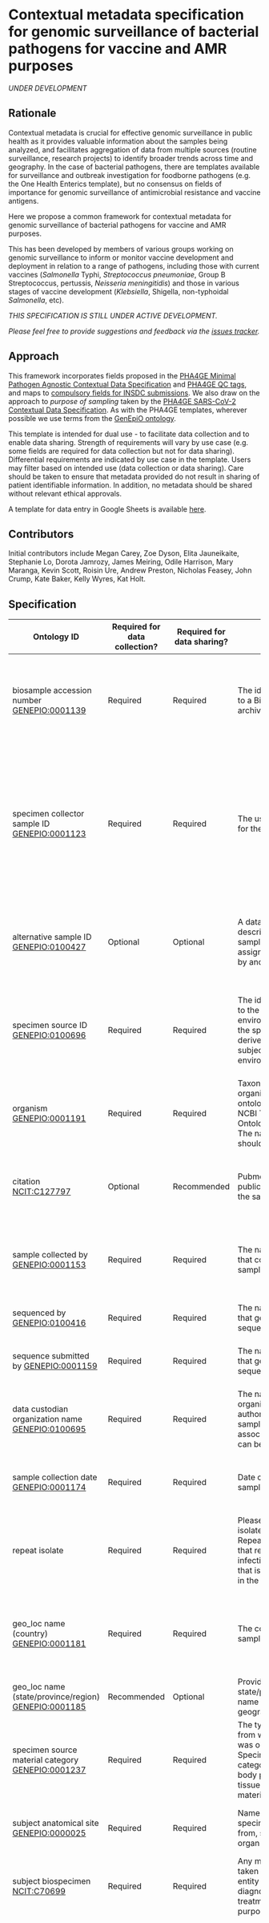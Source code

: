 # Contextual metadata specification for genomic surveillance of bacterial pathogens for vaccine and AMR purposes
_UNDER DEVELOPMENT_

## Rationale
Contextual metadata is crucial for effective genomic surveillance in public health as it provides valuable information about the
samples being analyzed, and facilitates aggregation of data from multiple sources (routine surveillance, research projects) to
identify broader trends across time and geography. In the case of bacterial pathogens, there are templates available for surveillance
and outbreak investigation for foodborne pathogens (e.g. the One Health Enterics template), but no consensus on fields of importance
for genomic surveillance of antimicrobial resistance and vaccine antigens. 

Here we propose a common framework for contextual metadata for genomic surveillance of bacterial pathogens for vaccine and AMR purposes.

This has been developed by members of various groups working on genomic surveillance to inform or monitor vaccine development and 
deployment in relation to a range of pathogens, including those with current vaccines (_Salmonella_ Typhi, _Streptococcus pneumoniae_, Group B 
Streptococcus, pertussis, _Neisseria meningitidis_) and those in various stages of vaccine development (_Klebsiella_, Shigella, non-typhoidal
_Salmonella_, etc).

_THIS SPECIFICATION IS STILL UNDER ACTIVE DEVELOPMENT._ 

_Please feel free to provide suggestions and feedback via the [issues tracker](https://github.com/vaxgenomics/metadata/issues)._

## Approach
This framework incorporates fields proposed in the [PHA4GE Minimal Pathogen Agnostic Contextual Data Specification](https://github.com/pha4ge/minimal-pathogen-agnostic-contextual-data-specification) and [PHA4GE QC tags](https://github.com/pha4ge/contextual_data_QC_tags), and maps to [compulsory fields for INSDC submissions](https://submit.ncbi.nlm.nih.gov). We also draw on the approach to _purpose of sampling_ taken by the [PHA4GE SARS-CoV-2 Contextual Data Specification](https://github.com/pha4ge/SARS-CoV-2-Contextual-Data-Specification). As with the PHA4GE templates, wherever possible we use terms from the [GenEpiO ontology](https://genepio.org/).

This template is intended for dual use - to facilitate data collection and to enable data sharing. Strength of requirements will vary by use case (e.g. some fields are required for data collection but not for data sharing). Differential requirements are indicated by use case in the template. Users may filter based on intended use (data collection or data sharing). Care should be taken to ensure that metadata provided do not result in sharing of patient identifiable information. In addition, no metadata should be shared without relevant ethical approvals.

A template for data entry in Google Sheets is available [here](https://docs.google.com/spreadsheets/d/1U2io0XkCf6a0SkQe0lp76POlIY2gb-mPb9FnZV6C2nw/edit?usp=sharing).

## Contributors

Initial contributors include Megan Carey, Zoe Dyson, Elita Jauneikaite, Stephanie Lo, Dorota Jamrozy, James Meiring, Odile Harrison, Mary Maranga, Kevin Scott, Roisin Ure, Andrew Preston, Nicholas Feasey, John Crump, Kate Baker, Kelly Wyres, Kat Holt.

## Specification
| Ontology ID                                     | Required for data collection?  | Required for data sharing? |Definition                                                                                  | Guidance                                                                                                   | Value Type                           | Benefits                                                     | Considerations & Privacy                                | Linkage(s) with other metadata templates         |
|--------------------------------------------------|------------|------------|--------------------------------------------------------------------------------------------|-----------------------------------------------------------------------------------------------------------|--------------------------------------|--------------------------------------------------------------|--------------------------------------------------------|--------------------------------------------------|
| biosample accession number [GENEPIO:0001139](http://purl.obolibrary.org/obo/GENEPIO_0001139)        | Required   |Required   | The identifier assigned to a BioSample in INSDC archives.                                   | Store the accession returned from the BioSample submission. NCBI BioSamples will have the prefix SAMN, while ENA BioSamples will have the prefix SAMEA.   | Alpha-numeric value                 | Linkage of sample with genomic, lab and epi data; identifier tracking and establishing chain of custody.   |                                                            |                                                      |
| specimen collector sample ID [GENEPIO:0001123](http://purl.obolibrary.org/obo/GENEPIO_0001123)         | Required   | Required   | The user-defined name for the sample.                                                     | Original ID given to the sample at the primary laboratory.                                                  | Alpha-numeric value                 | Linkage of sample with genomic, lab and epi data; identifier tracking and establishing chain of custody; can be considered Personal Health Identifiable (PHI) information.   | Public facing identifier can be used as replacement when sharing (such as a hash ID)     | pha4ge minimal, INSDC required ('sample')        |
| alternative sample ID [GENEPIO:0100427](http://purl.obolibrary.org/obo/GENEPIO_0100427)             | Optional   | Optional  | A data field which describes an alternative sample identifier assigned to the sample by another organization. | Provide any alternative identifiers for the sample here, separated by commas. Alternative identifiers assigned to the sample should be tracked along with original IDs to establish chain of custody. If the information is unknown or cannot be provided, leave blank or provide a null value.   | Alpha-numeric value                 | Additional identifier that can be used to confirm sample identity.   |                                                            |                                                      |
| specimen source ID [GENEPIO:0100696](http://purl.obolibrary.org/obo/GENEPIO_0100696)               | Required   | Required   | The identifier assigned to the host or environment from which the specimen was derived (e.g. host subject ID, case ID, environmental site ID). | Provide the identifier for the source of the sample such as the case ID or site ID.                     | Alpha-numeric value                 | Allow for deduplication of cases; traceability.            | Can be considered Personal Health Identifiable (PHI) information; public facing identifier can be used as replacement when sharing (such as a hash ID).   | pha4ge minimal                                      |
| organism [GENEPIO:0001191](http://purl.obolibrary.org/obo/GENEPIO_0001191)                          | Required   | Required   | Taxonomic name of the organism. Use an ontology such as the NCBI Taxonomy Ontology (NCBITaxon). The name of the species should be provided. | More granular information (e.g. serotype, sequence type, lineage) should be included in other fields.    | Alpha-numeric value                 |                                                            |                                                            | INSDC required                                      |
| citation     [NCIT:C127797](http://purl.obolibrary.org/obo/NCIT_C127797)                                       | Optional   | Recommended   | Pubmed ID or DOI for publications relating to the sample.                                                                            | May describe sample collection, processing, and/or sequencing. Multiple identifiers can be included, separated by commas.                     | Alpha-numeric value                 | Additional context and chain of custody information available from publication.   |                                                            |                                                      |
| sample collected by [GENEPIO:0001153](http://purl.obolibrary.org/obo/GENEPIO_0001153)             | Required   | Required   | The name of the agency that collected the original sample.                                   | The official organization name should be used (avoid abbreviations, alternate names as much as possible).   | Auto complete controlled list       | Recognition; provenance; contact for follow-up.           | Care should be taken with regards to potential geographical identification associated with organizational name.   | pha4ge minimal                                      |
| sequenced by [GENEPIO:0100416](http://purl.obolibrary.org/obo/GENEPIO_0100416)                   | Required   | Required   | The name of the agency that generated the sequence.                                        | The official organization name should be used (avoid abbreviations, alternate names as much as possible).   | Auto complete controlled list       | Recognition; provenance; contact for follow-up.           | Negligible privacy concerns.                            | pha4ge minimal                                      |
| sequence submitted by [GENEPIO:0001159](http://purl.obolibrary.org/obo/GENEPIO_0001159)           | Required   | Required   | The name of the agency that generated the sequence.                                        | The official organization name should be used (avoid abbreviations, alternate names as much as possible).   | Auto complete controlled list       | Recognition; provenance; contact for follow-up.           | Negligible privacy concerns.                            | pha4ge minimal                                      |
| data custodian organization name  [GENEPIO:0100695](http://purl.obolibrary.org/obo/GENEPIO_0100695) | Required | Required | The name of the organization with authority over how the sample and its associated information can be used. | The official organization name should be used (avoid abbreviations, alternate names as much as possible).   | Auto complete controlled list       | Jurisdictional authority over data use; decision-making; contact for follow-up.   | Care should be taken with regards to potential geographical identification associated with organizational name.   | pha4ge minimal                                      |
| sample collection date [GENEPIO:0001174](http://purl.obolibrary.org/obo/GENEPIO_0001174)         | Required   | Required   | Date on which the sample was collected.                                                   | Indicate the date the specimen from which the bacteria was isolated was collected from the host. For public health analyses, this should be defined to the day.   | ISO 8601 format (YYYY-MM-DD)        | Spatio-temporal analysis                                  | If event counts over a specific time period are low, perturbation may be required.   | pha4ge minimal, INSDC required (collection_date)   |
| repeat isolate                                 | Required   | Required   | Please flag any repeat isolates in this column. Repeat isolates are those that represent the same infection episode as one that is already included in the data set. | Leave the column blank for the 'primary' isolate (either the first, or the best quality, genome for each unique case) and indicate 'replicate' for any isolates that represent repeats of a primary isolate. For relevant pathogens, treat mother-baby dyad as the same 'episode' and record as repeats   |                                    |                                                            |                                                            |                                                      |
| geo_loc name (country) [GENEPIO:0001181](http://purl.obolibrary.org/obo/GENEPIO_0001181)         | Required   | Required   | The country where the sample was collected.                                               | Select the country name from the dropdown list in the template.                                                | Permitted values                    | Spatio-temporal analysis; International Health Regulations reporting requirements   | If event counts in a country are low, perturbation may be required.   | pha4ge minimal, INSDC required (geo_loc_name)     |
| geo_loc name (state/province/region) [GENEPIO:0001185](http://purl.obolibrary.org/obo/GENEPIO_0001185)| Recommended | Optional | Provide the state/province/territory name from the GAZ geography ontology.                  | Search for geography terms here: [https://www.ebi.ac.uk/ols/ontologies/gaz](https://www.ebi.ac.uk/ols/ontologies/gaz)   | Permitted values                    | Spatio-temporal analysis                                  | If event counts in a state/province/region are low, perturbation may be required | pha4ge minimal                                      |
| specimen source material category [GENEPIO:0001237](http://purl.obolibrary.org/obo/GENEPIO_0001237)| Required | Required | The type of material from which the specimen was obtained. Specimens are usually categorized as food, body products or tissues, or environmental material | Select option from the dropdown list in the template.                                                           | Permitted values                    |                                                            |                                                            | INSDC required ('isolation_source')                   |
| subject anatomical site [GENEPIO:0000025](http://purl.obolibrary.org/obo/GENEPIO_0000025)        | Required   | Required   | Name of site where the specimen was obtained from, such as a specific organ or tissue.     | Select option from the dropdown list in the template.                                                           | Permitted values                    | Adds clarity regarding the specific site of colonisation or infection.   |                                                            | INSDC optional ('host_tissue_sampled')             |
| subject biospecimen [NCIT:C70699](http://purl.obolibrary.org/obo/NCIT_C70699)        | Required   | Required   | Any material sample taken from a biological entity for testing, diagnostic, propagation, treatment or research purposes.     | Select option from the dropdown list in the template.                                                           | Permitted values                    |    |                                                            |              |
| infection acquired during travel [GENEPIO:0000123](http://purl.obolibrary.org/obo/GENEPIO_0000123)| Required   | Was infection acquired during travel?                                                     | Based on public health or study definition; this may be defined differently for different organisms. Select response from the dropdown list in the template.                            | Permitted values                    | Understanding origin of pathogen causing infection, spatio-temporal analysis   | Definitions can be complex and setting-specific; details should be recorded elsewhere (e.g. study or surveillance protocol). Harmonisation of definitions may be required for downstream data aggregation and analysis.   | INSDC required                                      |
| travel destination [GENEPIO:0001783](http://purl.obolibrary.org/obo/GENEPIO_0001783)             | Recommended   | Optional   | If infection was acquired during travel, please indicate country of travel where infection is assumed to have occurred. | Example: if the bacteria was isolated in Australia from a patient who became infected during recent travel to India, you would record Country = Australia, and Travel Country = India. | Permitted values                    | Understanding origin of pathogen causing infection, spatio-temporal analysis   |                                                            |                                                      |
| travel note                                      | Recommended   | Optional   | Use this column to record additional information about travel associated isolates.           | Example: if the city or sub-national region of travel is known, please enter it here.                        | Alpha numeric value                 | Understanding origin of pathogen causing infection, spatio-temporal analysis   |                                                            |                                                      |
| host [GENEPIO:0100629](http://purl.obolibrary.org/obo/GENEPIO_0100628)              | Required if host-associated   | Required   | The natural (as opposed to laboratory) host to the organism from which the sample was obtained. | Use the full taxonomic name, eg, "Homo sapiens".                   | Alpha-numeric value      |     |     |  
| host age [GENEPIO:0001392](http://purl.obolibrary.org/obo/GENEPIO_0001392)                       | Required | Optional| Age of the host at the time of sampling.                                                  | Provide the age in years, except for children under 1 years. For those younger than 1 year, please use d to indicate age in days (e.g. 6d = 6 days) or m to indicate age in months (e.g. 9m = 9 months).   | Auto complete controlled list      | Assessment of age-specific distribution of AMR and/or impact of vaccination   | Can be considered Personal Health Identifiable (PHI) information. Should not be shared without relevant ethical approval. Consider privacy concerns and indicate age group instead where suitable (see below) |                                                      |
| host age category [GENEPIO:0001394](http://purl.obolibrary.org/obo/GENEPIO_0001394)              | Required   | Required   | Age category/bin of the individual from whom the bacteria was isolated (used instead of 'Age' in case of ethical/privacy concerns around sharing exact age). | Determination of relevant age groups will vary by pathogen. Example age groups could include: early neonates (0-6 days), late neonates (7-27 days), post-neonatal infants (28-364 days), young children (1-4 years), older children (5-9 years), young adolescents (10-14 years), older adolescents (15-19 years), young adults (20-24 years), adults (25-59 years, grouped in 5 year intervals), older adults (60-99 years, grouped in 5 year intervals, plus a category for people older than 100 years). Source: http://tinyurl.com/agecategory                    | Auto complete controlled list      | Assessment of age-specific distribution of AMR and/or impact of vaccination   | Can be considered Personal Health Identifiable (PHI) information, depending on resolution and potential to triangulate with additional available metadata. Should not be shared without relevant ethical approval.   |         Source of potential age categories: https://www.thelancet.com/journals/lanhl/article/PIIS2666-7568(21)00115-X/fulltext#tbl1                                             |
| host sex [GENEPIO:0000031](http://purl.obolibrary.org/obo/GENEPIO_0000031)                       | Required | Optional| Sex of the individual from whom the bacteria was isolated. ('Female', 'Male', 'Not Provided', 'Restricted Access') | Use the dropdown list provided in the template.                                                           | Auto complete controlled list      | Assessment of sex-specific distribution of AMR and/or impact of vaccination   | Can be considered Personal Health Identifiable (PHI) information. Should not be shared without relevant ethical approval.   |                                                      |
| host health state [GENEPIO:0001388](http://purl.obolibrary.org/obo/GENEPIO_0001388)             | Required | Recommended| Health status of the host at the time of sample collection.                                  | Indicate whether this pathogen isolate represents symptomatic infection or asymptomatic carriage. Use the dropdown list provided in the template.                            | Auto complete controlled list      | Assessment of carriage vs. incident disease                  |                                                            |                                                      |
| host disease [GENEPIO:0001391](http://purl.obolibrary.org/obo/GENEPIO_0001391)                   | Required | Recommended | A host data field which describes the name of the disease experienced by the host.          | Controlled vocabulary - [https://www.ncbi.nlm.nih.gov/mesh/](https://www.ncbi.nlm.nih.gov/mesh/)             | Alpha numeric value                 |                                                            | If you are creating a template for a specific pathogen or syndrome, consider providing additional guidance for appropriate values for host health state, disease, outcome, and complications. You may wish to define/restrict values based on organism/study.   | INSDC required                                      |
| host disease outcome [GENEPIO:0001390](http://purl.obolibrary.org/obo/GENEPIO_0001390)            | Recommended | Optional | Final outcome of disease                                                                   | If isolated from infection, indicate outcome of infection (e.g. “lived, died, lost to follow up)." Use the dropdown list provided in the template.                                | Auto complete controlled list      | Assessment of impact of AMR and/or vaccination on host outcome.   |                                                            | INDSC optional (host_disease_outcome)              |
| host vaccination status [GENEPIO:0001404](http://purl.obolibrary.org/obo/GENEPIO_0001404)        | Recommended | Recommended | The vaccination status of the host (fully vaccinated, partially vaccinated, or not vaccinated). | This should be based on the definitions used for the study. However, recommend also to record specific details of vaccine type, dose, timing in the subsequent fields to facilitate harmonisation of definitions in downstream analyses. Use the dropdown list provided in the template. | Permitted values                    | Assessment of impact of vaccination on AMR                   |                                                            | pha4ge SARS-CoV2 contextual data                    |
| vaccine name [GENEPIO:0001405](http://purl.obolibrary.org/obo/GENEPIO_0001405)                   | Recommended | Optional| The name of the vaccine(s) administered.                                                | Provide the scientific/research name of the vaccine followed by the name of the manufacturer, separated by a comma. If an individual received doses of different vaccines, provide the information in the order received, separated by a semi-colon. | Alpha numeric value                 | Assessment of product-specific impact of vaccination on AMR   |                                                            | pha4ge SARS-CoV2 contextual data                    |
| number of vaccine doses received [GENEPIO:0001406](http://purl.obolibrary.org/obo/GENEPIO_0001406)| Recommended | Optional| The number of doses of the vaccine received by the host.                                   | Record how many doses of the vaccine the host has received.                                                  | Permitted values                    | Assessment of impact of full vs partial vs no vaccination on AMR   |                                                            | pha4ge SARS-CoV2 contextual data                    |
| first dose vaccination date [GENEPIO:0001407](http://purl.obolibrary.org/obo/GENEPIO_0001407)    | Recommended | Optional|  The date the host was first vaccinated.                                                 | Provide the first dose vaccination date in ISO 8601 standard format "YYYY-MM-DD".                           | Alpha numeric value                 | Spatio-temporal analysis of impact of vaccine on AMR          |                                                            | pha4ge SARS-CoV2 contextual data                    |
| last dose vaccination date [GENEPIO:0001408](http://purl.obolibrary.org/obo/GENEPIO_0001408)     | Recommended | Optional|  The date the host received their last dose of vaccine.                                   | Provide the last dose vaccination date in ISO 8601 standard format "YYYY-MM-DD".                            | Alpha numeric value                 | Spatio-temporal analysis of impact of vaccine on AMR          |                                                            | pha4ge SARS-CoV2 contextual data                    |
| quality control method name [GENEPIO:0100557](http://purl.obolibrary.org/obo/GENEPIO_0100557)    | Required| Recommended| The name of the method used to assess whether a sequence passed a predetermined quality control threshold. | Example: ncov-tools                                                                                         | Alpha numeric value                 |                                                            |                                                            | pha4ge QC tags                                      |
| quality control method version [GENEPIO:0100558](http://purl.obolibrary.org/obo/GENEPIO_0100558) | Required| Recommended| The version number of the method used to assess whether a sequence passed a predetermined quality control threshold. | example: 1.2.3                                                                                            | Alpha numeric value                 |                                                            |                                                            | pha4ge QC tags                                      |
| quality control determination [GENEPIO:0100559](http://purl.obolibrary.org/obo/GENEPIO_0100559)  | Required| Recommended| The determination of a quality control assessment.                                       | Example: sequence failed quality control [GENEPIO:0100564](http://purl.obolibrary.org/obo/GENEPIO_0100564)                                                | Permitted values                    |                                                            |                                                            | pha4ge QC tags                                      |
| quality control issues [GENEPIO:0100560](http://purl.obolibrary.org/obo/GENEPIO_0100560)         | Required| Recommended|The reason contributing to, or causing, a low quality determination in a quality control assessment. | Example: low average genome coverage [GENEPIO:0100570](http://purl.obolibrary.org/obo/GENEPIO_0100570)                                                    | Permitted values                    |                                                            |                                                            | pha4ge QC tags                                      |
| quality control details [GENEPIO:0100561](http://purl.obolibrary.org/obo/GENEPIO_0100561)        | Required | Recommended|The details surrounding a low quality determination in a quality control assessment.      | Example: CT value of 39. Low viral load. Low DNA concentration after amplification.                          | Alpha numeric value                 |                                                            |                                                            | pha4ge QC tags                                      |
| purpose of sampling [GENEPIO:0001198](http://purl.obolibrary.org/obo/GENEPIO_0001198)           | Required   | Required   | The reason that the sample was collected.                                               | Indicate the sampling frame, and whether it was targeted to specific types of clinical or pathogen phenotypes. Example: Targeted [Cluster/Outbreak investigation], Non-targeted [Surveillance]. Select option from drop-down menu. | Permitted values.                   | Informs potential sampling strategy bias.                 | May have identifiability concerns when used in conjunction with other fields (i.e. geographic and temporal information). |                                                      |
| purpose of sampling detail                        | Recommended   | Optional   | Describe the purpose of sampling further.                                                | Example: Targeted surveillance for carbapenem-resistant isolates; Investigation of typhoid outbreak linked to food vendor                                                     | Alpha-numerical value                |                                                            |                                                            |                                                      |
| sample collection project name field              | Recommended   | Optional   |  A data field which describes the project/initiative/program for which the sample was collected. | Provide the name of the project and/or the project ID here. If the information is unknown or cannot be provided, leave blank or provide a null value. | Alpha-numerical value                | Useful in meta-analyses, enables stratification of data by study and/or site to generate regional prevalence estimates.   |                                                            |                                                      |
| population vaccination status                    | Recommended | Recommended | Indicate when the target population from which the samples were collected was first vaccinated against the target organism. | E.g. '2019', 'No vaccination'                                                                               | Alpha-numerical value                |                                                            |                                                            |                                                      |
| population vaccination coverage                  | Recommended |Recommended | What is the estimated vaccine coverage in this population at the time of sampling?         | E.g. 'None', '90%'                                                                                        | Alpha-numerical value                |                                                            |                                                            |                                                      |
| population vaccine name                          | Optional   | Optional   | Which vaccine/s are used in this population?                                               | Guidance under development                                                              | Alpha-numerical value                |                                                            |                                                            |                                                      |
